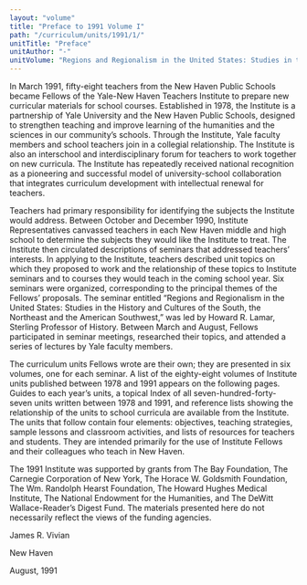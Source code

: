 ```yaml
---
layout: "volume"
title: "Preface to 1991 Volume I"
path: "/curriculum/units/1991/1/"
unitTitle: "Preface"
unitAuthor: "-"
unitVolume: "Regions and Regionalism in the United States: Studies in the History andCultures of the South, The Northeast and the American Southwest"
---
```

<body>
<p>
In March 1991, fifty-eight teachers from the New Haven Public Schools became Fellows of the Yale-New Haven Teachers Institute to prepare new curricular materials for school courses. Established in 1978, the Institute is a partnership of Yale University and the New Haven Public Schools, designed to strengthen teaching and improve learning of the humanities and the sciences in our community’s schools. Through the Institute, Yale faculty members and school teachers join in a collegial relationship. The Institute is also an interschool and interdisciplinary forum for teachers to work together on new curricula. The Institute has repeatedly received national recognition as a pioneering and successful model of university-school collaboration that integrates curriculum development with intellectual renewal for teachers.
</p>
<p>
Teachers had primary responsibility for identifying the subjects the Institute would address. Between October and December 1990, Institute Representatives canvassed teachers in each New Haven middle and high school to determine the subjects they would like the Institute to treat. The Institute then circulated descriptions of seminars that addressed teachers’ interests. In applying to the Institute, teachers described unit topics on which they proposed to work and the relationship of these topics to Institute seminars and to courses they would teach in the coming school year. Six seminars were organized, corresponding to the principal themes of the Fellows’ proposals. The seminar entitled “Regions and Regionalism in the United States: Studies in the History and Cultures of the South, the Northeast and the American Southwest,” was led by Howard R. Lamar, Sterling Professor of History. Between March and August, Fellows participated in seminar meetings, researched their topics, and attended a series of lectures by Yale faculty members.
</p>
<p>
The curriculum units Fellows wrote are their own; they are presented in six volumes, one for each seminar. A list of the eighty-eight volumes of Institute units published between 1978 and 1991 appears on the following pages. Guides to each year’s units, a topical Index of all seven-hundred-forty-seven units written between 1978 and 1991, and reference lists showing the relationship of the units to school curricula are available from the Institute. The units that follow contain four elements: objectives, teaching strategies, sample lessons and classroom activities, and lists of resources for teachers and students. They are intended primarily for the use of Institute Fellows and their colleagues who teach in New Haven.
</p>
<p>
The 1991 Institute was supported by grants from The Bay Foundation, The Carnegie Corporation of New York, The Horace W. Goldsmith Foundation, The Wm. Randolph Hearst Foundation, The Howard Hughes Medical Institute, The National Endowment for the Humanities, and The DeWitt Wallace-Reader’s Digest Fund. The materials presented here do not necessarily reflect the views of the funding agencies.
</p>
<p>
James R. Vivian
</p>
<p>
New Haven
</p>
<p>
August, 1991
</p>
</body>